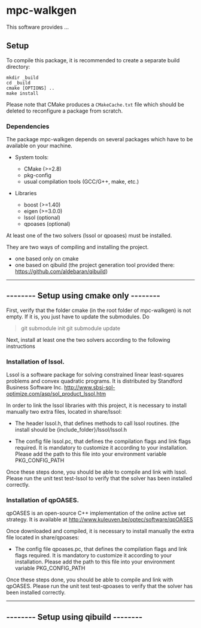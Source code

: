 mpc-walkgen
===========

This software provides ...

Setup
-----

To compile this package, it is recommended to create a separate build
directory:

    mkdir _build
    cd _build
    cmake [OPTIONS] ..
    make install

Please note that CMake produces a `CMakeCache.txt` file which should
be deleted to reconfigure a package from scratch.


### Dependencies

The package mpc-walkgen depends on several packages which
have to be available on your machine.

 - System tools:
   - CMake (>=2.8)
   - pkg-config
   - usual compilation tools (GCC/G++, make, etc.)

 - Libraries
   - boost (>=1.40)
   - eigen (>=3.0.0)
   - lssol (optional)
   - qpoases (optional)

 At least one of the two solvers (lssol or qpoases) must be installed.


They are two ways of compiling and installing the project.
- one based only on cmake
- one based on qibuild (the project generation tool provided there:
    https://github.com/aldebaran/qibuild)

----------------------------------------
-------- Setup using cmake only --------
----------------------------------------

First, verify that the folder cmake (in the root folder of mpc-walkgen) is not empty.
If it is, you just have to update the submodules. Do
> git submodule init
> git submodule update

Next, install at least one the two solvers according to the following instructions

### Installation of lssol.

Lssol is a software package for solving constrained linear least-squares problems and convex quadratic programs.
It is distributed by Standford Business Software Inc.
http://www.sbsi-sol-optimize.com/asp/sol_product_lssol.htm

In order to link the lssol libraries with this project, it is necessary
to install manually two extra files, located in share/lssol:
- The header lssol.h, that defines methods to call lssol routines.
  (the install should be {include_folder}/lssol/lssol.h

- The config file lssol.pc, that defines the compilation flags and link flags
   required. It is mandatory to customize it according to your installation.
   Please add the path to this file into your environment variable
   PKG_CONFIG_PATH

Once these steps done, you should be able to compile and link with lssol.
Please run the unit test test-lssol to verify that the solver has been installed
correctly.

### Installation of qpOASES.

qpOASES is an open-source C++ implementation of the online active set strategy.
It is available at http://www.kuleuven.be/optec/software/qpOASES

Once downloaded and compiled, it is necessary
to install manually the extra file located in share/qpoases:
- The config file qpoases.pc, that defines the compilation flags and link flags
   required. It is mandatory to customize it according to your installation.
   Please add the path to this file into your environment variable
   PKG_CONFIG_PATH

Once these steps done, you should be able to compile and link with qpOASES.
Please run the unit test test-qpoases to verify that the solver has been installed
correctly.




-------------------------------------
-------- Setup using qibuild --------
-------------------------------------


